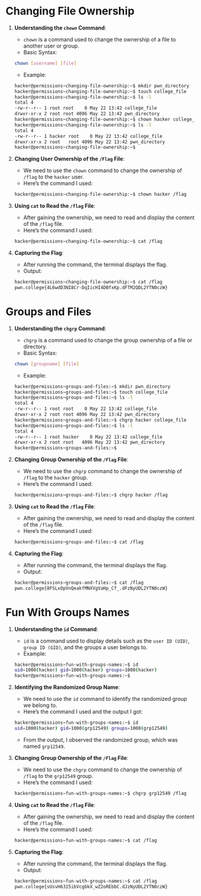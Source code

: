 # Changing File Ownership

1. **Understanding the `chown` Command**:
    - `chown` is a command used to change the ownership of a file to another user or group.
    - Basic Syntax:
    ```bash
    chown [username] [file]
    ```
    - Example:
    ```bash
    hacker@permissions~changing-file-ownership:~$ mkdir pwn_directory
    hacker@permissions~changing-file-ownership:~$ touch college_file
    hacker@permissions~changing-file-ownership:~$ ls -l
    total 4
    -rw-r--r-- 1 root root    0 May 22 13:42 college_file
    drwxr-xr-x 2 root root 4096 May 22 13:42 pwn_directory
    hacker@permissions~changing-file-ownership:~$ chown hacker college_file
    hacker@permissions~changing-file-ownership:~$ ls -l
    total 4
    -rw-r--r-- 1 hacker root    0 May 22 13:42 college_file
    drwxr-xr-x 2 root   root 4096 May 22 13:42 pwn_directory
    hacker@permissions~changing-file-ownership:~$
    ```

2. **Changing User Ownership of the `/Flag` File**:
    - We need to use the `chown` command to change the ownership of `/flag` to the `hacker` user.
    - Here’s the command I used:
    ```bash
    hacker@permissions~changing-file-ownership:~$ chown hacker /flag
    ```

3. **Using `cat` to Read the `/flag` File**:
    - After gaining the ownership, we need to read and display the content of the `/flag` file.
    - Here’s the command I used:
    ```bash
    hacker@permissions~changing-file-ownership:~$ cat /flag
    ```

4. **Capturing the Flag**:
    - After running the command, the terminal displays the flag.
    - Output:
    ```bash
    hacker@permissions~changing-file-ownership:~$ cat /flag
    pwn.college{4L6wdD3NI8Cr-DqIicHI4DBfxKp.dFTM2QDL2YTN0czW}
    ```

# Groups and Files

1. **Understanding the `chgrp` Command**:
    - `chgrp` is a command used to change the group ownership of a file or directory.
    - Basic Syntax:
    ```bash
    chown [groupname] [file]
    ```
    - Example:
    ```bash
    hacker@permissions~groups-and-files:~$ mkdir pwn_directory
    hacker@permissions~groups-and-files:~$ touch college_file
    hacker@permissions~groups-and-files:~$ ls -l
    total 4
    -rw-r--r-- 1 root root    0 May 22 13:42 college_file
    drwxr-xr-x 2 root root 4096 May 22 13:42 pwn_directory
    hacker@permissions~groups-and-files:~$ chgrp hacker college_file
    hacker@permissions~groups-and-files:~$ ls -l
    total 4
    -rw-r--r-- 1 root hacker    0 May 22 13:42 college_file
    drwxr-xr-x 2 root root   4096 May 22 13:42 pwn_directory
    hacker@permissions~groups-and-files:~$
    ```

2. **Changing Group Ownership of the `/Flag` File**:
    - We need to use the `chgrp` command to change the ownership of `/flag` to the `hacker` group.
    - Here’s the command I used:
    ```bash
    hacker@permissions~groups-and-files:~$ chgrp hacker /flag
    ```

3. **Using `cat` to Read the `/flag` File**:
    - After gaining the ownership, we need to read and display the content of the `/flag` file.
    - Here’s the command I used:
    ```bash
    hacker@permissions~groups-and-files:~$ cat /flag
    ```

4. **Capturing the Flag**:
    - After running the command, the terminal displays the flag.
    - Output:
    ```bash
    hacker@permissions~groups-and-files:~$ cat /flag
    pwn.college{8FSLxOpVnQeakfMNXVgVaHp_Cf_.dFzNyUDL2YTN0czW}
    ```

# Fun With Groups Names

1. **Understanding the `id` Command**:
    - `id` is a command used to display details such as the `user ID (UID)`, `group ID (GID)`, and the groups a user belongs to.
    - Example:
    ```bash
    hacker@permissions~fun-with-groups-names:~$ id
    uid=1000(hacker) gid=1000(hacker) groups=1000(hacker)
    hacker@permissions~fun-with-groups-names:~$
    ```

2. **Identifying the Randomized Group Name**:
    - We need to use the `id` command to identify the randomized group we belong to.
    - Here’s the command I used and the output I got:
    ```bash
    hacker@permissions~fun-with-groups-names:~$ id
    uid=1000(hacker) gid=1000(grp12549) groups=1000(grp12549)
    ```
    - From the output, I observed the randomized group, which was named `grp12549`.

3. **Changing Group Ownership of the `/Flag` File**:
    - We need to use the `chgrp` command to change the ownership of `/flag` to the `grp12549` group.
    - Here’s the command I used:
    ```bash
    hacker@permissions~fun-with-groups-names:~$ chgrp grp12549 /flag
    ```

4. **Using `cat` to Read the `/flag` File**:
    - After gaining the ownership, we need to read and display the content of the `/flag` file.
    - Here’s the command I used:
    ```bash
    hacker@permissions~fun-with-groups-names:~$ cat /flag
    ```

5. **Capturing the Flag**:
    - After running the command, the terminal displays the flag.
    - Output:
    ```bash
    hacker@permissions~fun-with-groups-names:~$ cat /flag
    pwn.college{sUsvH6315ibVcgbkX_wZ2oREbbC.dJzNyUDL2YTN0czW}
    ```
